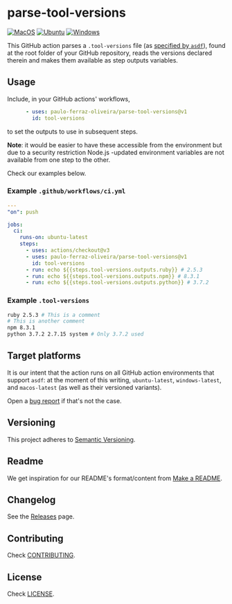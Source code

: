 # parse-tool-versions

[![MacOS][macos-ci-img]][macos-ci-link] [![Ubuntu][ubuntu-ci-img]][ubuntu-ci-link] [![Windows][windows-ci-img]][windows-ci-link]

[macos-ci-img]: https://github.com/paulo-ferraz-oliveira/parse-tool-versions/actions/workflows/macos-ci.yml/badge.svg
[macos-ci-link]: https://github.com/paulo-ferraz-oliveira/parse-tool-versions/actions/workflows/macos-ci.yml
[ubuntu-ci-link]: https://github.com/paulo-ferraz-oliveira/parse-tool-versions/actions/workflows/ubuntu-ci.yml
[ubuntu-ci-img]: https://github.com/paulo-ferraz-oliveira/parse-tool-versions/actions/workflows/ubuntu-ci.yml/badge.svg
[windows-ci-link]: https://github.com/paulo-ferraz-oliveira/parse-tool-versions/actions/workflows/windows-ci.yml
[windows-ci-img]: https://github.com/paulo-ferraz-oliveira/parse-tool-versions/actions/workflows/windows-ci.yml/badge.svg

This GitHub action parses a `.tool-versions` file (as
[specified by `asdf`](https://asdf-vm.com/manage/configuration.html)), found at the root folder of
your GitHub repository, reads the versions declared therein and makes them available as step
outputs variables.

## Usage

Include, in your GitHub actions' workflows,

```yaml
      - uses: paulo-ferraz-oliveira/parse-tool-versions@v1
        id: tool-versions
```

to set the outputs to use in subsequent steps.

**Note**: it would be easier to have these accessible from the environment but due to a security
restriction Node.js -updated environment variables are not available from one step to the other.

Check our examples below.

### Example `.github/workflows/ci.yml`

```yaml
---
"on": push

jobs:
  ci:
    runs-on: ubuntu-latest
    steps:
      - uses: actions/checkout@v3
      - uses: paulo-ferraz-oliveira/parse-tool-versions@v1
        id: tool-versions
      - run: echo ${{steps.tool-versions.outputs.ruby}} # 2.5.3
      - run: echo ${{steps.tool-versions.outputs.npm}} # 8.3.1
      - run: echo ${{steps.tool-versions.outputs.python}} # 3.7.2
```

### Example `.tool-versions`

```bash
ruby 2.5.3 # This is a comment
# This is another comment
npm 8.3.1
python 3.7.2 2.7.15 system # Only 3.7.2 used
```

## Target platforms

It is our intent that the action runs on all GitHub action environments that support `asdf`: at the
moment of this writing, `ubuntu-latest`, `windows-latest`, and `macos-latest` (as well as their
versioned variants).

Open a [bug report](https://github.com/paulo-ferraz-oliveira/parse-tool-versions/issues/new?assignees=&labels=bug&template=bug_report.md)
if that's not the case.

## Versioning

This project adheres to [Semantic Versioning](https://semver.org/spec/v2.0.0.html).

## Readme

We get inspiration for our README's format/content from
[Make a README](https://www.makeareadme.com/).

## Changelog

See the [Releases](../../releases) page.

## Contributing

Check [CONTRIBUTING](CONTRIBUTING.md).

## License

Check [LICENSE](LICENSE.md).
